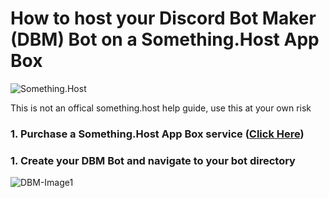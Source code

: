 # How to host your Discord Bot Maker (DBM) Bot on a Something.Host App Box

![Something.Host](https://zentool.xyz/images/somethinghostbanner.png)

This is not an offical something.host help guide, use this at your own risk

### 1. Purchase a Something.Host App Box service ([Click Here](https://something.host/en/products/discord-bot-hosting))

### 1. Create your DBM Bot and navigate to your bot directory
![DBM-Image1](http://timmyis.gay/images/Discord_Bot_Maker_SOGQGC5t2c.png)
